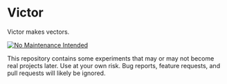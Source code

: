 # Victor

Victor makes vectors.

[![No Maintenance Intended](http://unmaintained.tech/badge.svg)](http://unmaintained.tech/)

This repository contains some experiments that may or may not become real projects later.
Use at your own risk.
Bug reports, feature requests, and pull requests will likely be ignored.
